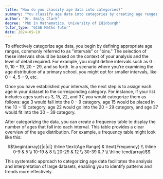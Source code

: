 ```yaml
---
title: "How do you classify age data into categories?"
summary: "You classify age data into categories by creating age ranges and grouping the data accordingly."
author: "Dr. Emily Clark"
degree: "PhD in Mathematics, University of Edinburgh"
tutor_type: "GCSE Maths Tutor"
date: 2024-09-10
---
```


To effectively categorize age data, you begin by defining appropriate age ranges, commonly referred to as "intervals" or "bins." The selection of these intervals should be based on the context of your analysis and the level of detail required. For example, you might define intervals such as $0-9$, $10-19$, $20-29$, and so forth. In a scenario where you're examining the age distribution of a primary school, you might opt for smaller intervals, like $0-4$, $5-9$, etc.

Once you have established your intervals, the next step is to assign each age in your dataset to the corresponding category. For instance, if your list includes ages such as $3$, $15$, $22$, and $37$, you would categorize them as follows: age $3$ would fall into the $0-9$ category, age $15$ would be placed in the $10-19$ category, age $22$ would go into the $20-29$ category, and age $37$ would fit into the $30-39$ category.

After categorizing the data, you can create a frequency table to display the number of ages that fall into each interval. This table provides a clear overview of the age distribution. For example, a frequency table might look like this:

$$\begin{array}{|c|c|}
\hline
\text{Age Range} & \text{Frequency} \\
\hline
0-9 & 5 \\
10-19 & 8 \\
20-29 & 12 \\
30-39 & 7 \\
\hline
\end{array}$$

This systematic approach to categorizing age data facilitates the analysis and interpretation of large datasets, enabling you to identify patterns and trends more effectively.